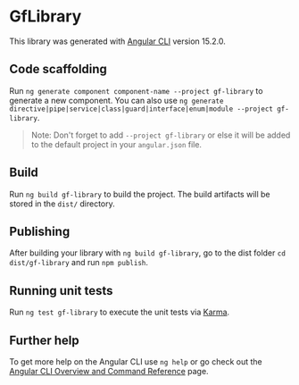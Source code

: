 # GfLibrary

This library was generated with [Angular CLI](https://github.com/angular/angular-cli) version 15.2.0.

## Code scaffolding

Run `ng generate component component-name --project gf-library` to generate a new component. You can also use `ng generate directive|pipe|service|class|guard|interface|enum|module --project gf-library`.
> Note: Don't forget to add `--project gf-library` or else it will be added to the default project in your `angular.json` file. 

## Build

Run `ng build gf-library` to build the project. The build artifacts will be stored in the `dist/` directory.

## Publishing

After building your library with `ng build gf-library`, go to the dist folder `cd dist/gf-library` and run `npm publish`.

## Running unit tests

Run `ng test gf-library` to execute the unit tests via [Karma](https://karma-runner.github.io).

## Further help

To get more help on the Angular CLI use `ng help` or go check out the [Angular CLI Overview and Command Reference](https://angular.io/cli) page.
